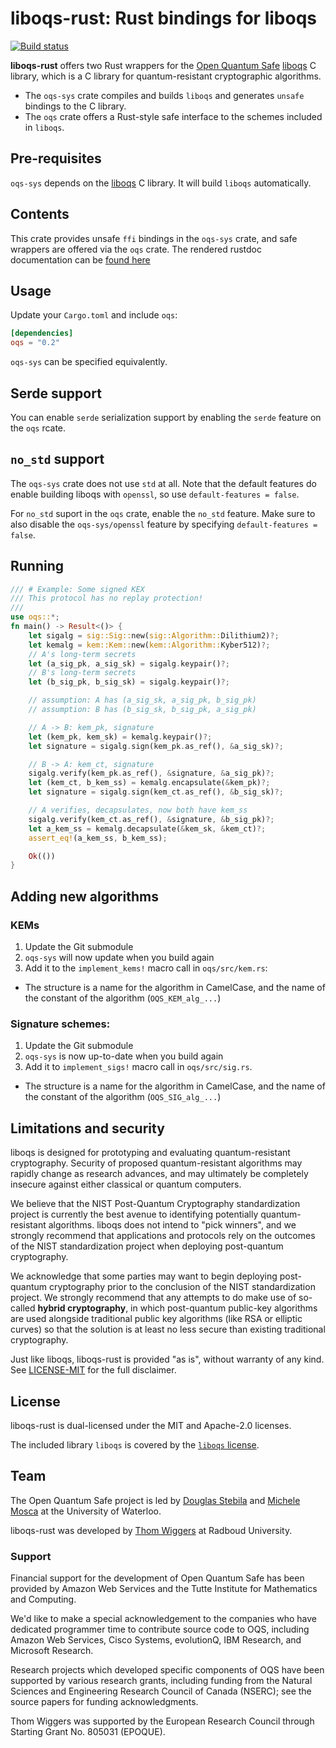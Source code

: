 liboqs-rust: Rust bindings for liboqs
=====================================

[![Build status](https://github.com/open-quantum-safe/liboqs-rust/workflows/Continuous%20integration/badge.svg)](https://github.com/open-quantum-safe/liboqs-rust/actions?query=workflow%3A"Continuous+integration")

**liboqs-rust** offers two Rust wrappers for the [Open Quantum Safe](https://openquantumsafe.org/) [liboqs](https://github.com/open-quantum-safe/liboqs/) C library, which is a C library for quantum-resistant cryptographic algorithms.

* The ``oqs-sys`` crate compiles and builds ``liboqs`` and generates ``unsafe`` bindings to the C library.
* The ``oqs`` crate offers a Rust-style safe interface to the schemes included in ``liboqs``.

Pre-requisites
--------------

``oqs-sys`` depends on the [liboqs](https://github.com/open-quantum-safe/liboqs) C library.
It will build ``liboqs`` automatically.

Contents
--------

This crate provides unsafe `ffi` bindings in the `oqs-sys` crate, and safe wrappers are offered via the `oqs` crate.
The rendered rustdoc documentation can be [found here](https://open-quantum-safe.github.io/liboqs-rust/oqs/)

Usage
-----

Update your ``Cargo.toml`` and include ``oqs``:

```toml
[dependencies]
oqs = "0.2"
```

``oqs-sys`` can be specified equivalently.

Serde support
-------------

You can enable ``serde`` serialization support by enabling the ``serde`` feature on the ``oqs`` rcate.

`no_std` support
----------------

The ``oqs-sys`` crate does not use `std` at all.
Note that the default features do enable building liboqs with ``openssl``, so use ``default-features = false``.

For ``no_std`` suport in the ``oqs`` crate, enable the ``no_std`` feature.
Make sure to also disable the ``oqs-sys/openssl`` feature by specifying ``default-features = false``.


Running
-------

```rust
/// # Example: Some signed KEX
/// This protocol has no replay protection!
///
use oqs::*;
fn main() -> Result<()> {
    let sigalg = sig::Sig::new(sig::Algorithm::Dilithium2)?;
    let kemalg = kem::Kem::new(kem::Algorithm::Kyber512)?;
    // A's long-term secrets
    let (a_sig_pk, a_sig_sk) = sigalg.keypair()?;
    // B's long-term secrets
    let (b_sig_pk, b_sig_sk) = sigalg.keypair()?;

    // assumption: A has (a_sig_sk, a_sig_pk, b_sig_pk)
    // assumption: B has (b_sig_sk, b_sig_pk, a_sig_pk)

    // A -> B: kem_pk, signature
    let (kem_pk, kem_sk) = kemalg.keypair()?;
    let signature = sigalg.sign(kem_pk.as_ref(), &a_sig_sk)?;

    // B -> A: kem_ct, signature
    sigalg.verify(kem_pk.as_ref(), &signature, &a_sig_pk)?;
    let (kem_ct, b_kem_ss) = kemalg.encapsulate(&kem_pk)?;
    let signature = sigalg.sign(kem_ct.as_ref(), &b_sig_sk)?;

    // A verifies, decapsulates, now both have kem_ss
    sigalg.verify(kem_ct.as_ref(), &signature, &b_sig_pk)?;
    let a_kem_ss = kemalg.decapsulate(&kem_sk, &kem_ct)?;
    assert_eq!(a_kem_ss, b_kem_ss);

    Ok(())
}
```


Adding new algorithms
---------------------

### KEMs

1. Update the Git submodule
2. `oqs-sys` will now update when you build again
3. Add it to the ``implement_kems!`` macro call in ``oqs/src/kem.rs``:
  - The structure is a name for the algorithm in CamelCase, and the name of the constant of the algorithm (``OQS_KEM_alg_...``)

### Signature schemes:

1. Update the Git submodule
2. `oqs-sys` is now up-to-date when you build again
3. Add it to ``implement_sigs!`` macro call in ``oqs/src/sig.rs``.
  - The structure is a name for the algorithm in CamelCase, and the name of the constant of the algorithm (``OQS_SIG_alg_...``)

Limitations and security
------------------------

liboqs is designed for prototyping and evaluating quantum-resistant cryptography. Security of proposed quantum-resistant algorithms may rapidly change as research advances, and may ultimately be completely insecure against either classical or quantum computers.

We believe that the NIST Post-Quantum Cryptography standardization project is currently the best avenue to identifying potentially quantum-resistant algorithms. liboqs does not intend to "pick winners", and we strongly recommend that applications and protocols rely on the outcomes of the NIST standardization project when deploying post-quantum cryptography.

We acknowledge that some parties may want to begin deploying post-quantum cryptography prior to the conclusion of the NIST standardization project. We strongly recommend that any attempts to do make use of so-called **hybrid cryptography**, in which post-quantum public-key algorithms are used alongside traditional public key algorithms (like RSA or elliptic curves) so that the solution is at least no less secure than existing traditional cryptography.

Just like liboqs, liboqs-rust is provided "as is", without warranty of any kind. See [LICENSE-MIT](https://github.com/open-quantum-safe/liboqs-rust/blob/main/LICENSE-MIT) for the full disclaimer.

License
-------

liboqs-rust is dual-licensed under the MIT and Apache-2.0 licenses.

The included library ``liboqs`` is covered by the [``liboqs`` license](https://github.com/open-quantum-safe/liboqs/blob/main/LICENSE.txt).

Team
----

The Open Quantum Safe project is led by [Douglas Stebila](https://www.douglas.stebila.ca/research/) and [Michele Mosca](http://faculty.iqc.uwaterloo.ca/mmosca/) at the University of Waterloo.

liboqs-rust was developed by [Thom Wiggers](https://thomwiggers.nl) at Radboud University.

### Support

Financial support for the development of Open Quantum Safe has been provided by Amazon Web Services and the Tutte Institute for Mathematics and Computing.

We'd like to make a special acknowledgement to the companies who have dedicated programmer time to contribute source code to OQS, including Amazon Web Services, Cisco Systems, evolutionQ, IBM Research, and Microsoft Research.

Research projects which developed specific components of OQS have been supported by various research grants, including funding from the Natural Sciences and Engineering Research Council of Canada (NSERC); see the source papers for funding acknowledgments.

Thom Wiggers was supported by the European Research Council through Starting Grant No. 805031 (EPOQUE).
